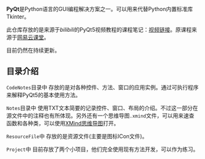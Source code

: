 **PyQt**是Python语言的GUI编程解决方案之一。可以用来代替Python内置标准库Tkinter。

此仓库存放的是来源于*bilibili*的PyQt5视频教程的课程笔记：[视频链接](https://www.bilibili.com/video/BV154411n79k)。原课程来源于[网易云课堂](https://study.163.com/)。

目前仍然在持续更新。

## 目录介绍

`CodeNotes`目录中 存放的是对各种控件、方法、窗口的应用实例。通过可执行程序来解释PyQt5的基本使用方法。

`Notes`目录中 使用TXT文本简要的记录控件、窗口、布局的介绍。不过这一部分在源文件中的注释也有所体现。另外还有一个思维导图`.xmind`文件，可以用来速查函数和各种类，可以使用[XMind思维导图](https://www.xmind.cn/)打开。

`ResourceFile`中 存放的是资源文件(主要是图标ICon文件)。

`Project`中 目前存放了两个小项目，他们完全使用现有方法开发，可以作为练习。



